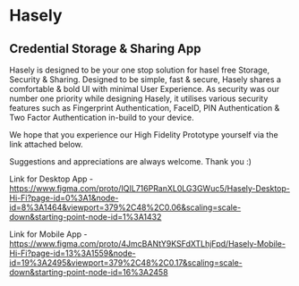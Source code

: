 # Hasely 
## Credential Storage & Sharing App

Hasely is designed to be your one stop solution for hasel free Storage, Security & Sharing.
Designed to be simple, fast & secure, Hasely shares a comfortable & bold UI with minimal User Experience.
As security was our number one priority while designing Hasely, it utilises various security 
features such as Fingerprint Authentication, FaceID, PIN Authentication & Two Factor Authentication in-build to your device.

We hope that you experience our High Fidelity Prototype yourself via 
the link attached below. 

Suggestions and appreciations are always welcome. Thank you :)

Link for Desktop App - https://www.figma.com/proto/IQIL716PRanXL0LG3GWuc5/Hasely-Desktop-Hi-Fi?page-id=0%3A1&node-id=8%3A1464&viewport=379%2C48%2C0.06&scaling=scale-down&starting-point-node-id=1%3A1432

Link for Mobile App - https://www.figma.com/proto/4JmcBANtY9KSFdXTLhjFpd/Hasely-Mobile-Hi-Fi?page-id=13%3A1559&node-id=19%3A2495&viewport=379%2C48%2C0.17&scaling=scale-down&starting-point-node-id=16%3A2458

